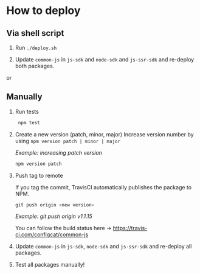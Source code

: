 # How to deploy

## Via shell script

1. Run `./deploy.sh`

2. Update `common-js` in `js-sdk` and `node-sdk` and `js-ssr-sdk` and re-deploy both packages.

or

## Manually
1. Run tests
   ```PowerShell
    npm test
    ```

1. Create a new version (patch, minor, major)
Increase version number by using `npm version patch | minor | major`

    *Example: increasing patch version* 
    ```PowerShell
    npm version patch
    ```

1. Push tag to remote
    
    If you tag the commit, TravisCI automatically publishes the package to NPM. 
    ```PowerShell
    git push origin <new version>
    ```
    *Example: git push origin v1.1.15*

    You can follow the build status here -> https://travis-ci.com/configcat/common-js

2. Update `common-js` in `js-sdk`, `node-sdk` and `js-ssr-sdk` and re-deploy all packages.
3. Test all packages manually!
